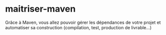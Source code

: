 # maitriser-maven
Grâce à Maven, vous allez pouvoir gérer les dépendances de votre projet et automatiser sa construction (compilation, test, production de livrable...)
